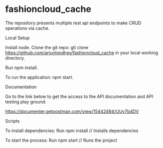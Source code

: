 # fashioncloud_cache
The repository presents multiple rest api endpoints to make CRUD operations via cache.


Local Setup

Install node.
Clone the git repo: git clone https://github.com/arjunlondhey/fashioncloud_cache in your local working directory.

Run npm install.

To run the application: npm start.


Documentation

Go to the link below to get the access to the API documentation and API testing play ground:

https://documenter.getpostman.com/view/15442484/UUy7b4DV

Scripts

To install dependencies: Run npm install // Installs dependencies

To start the process: Run npm start // Runs the project
